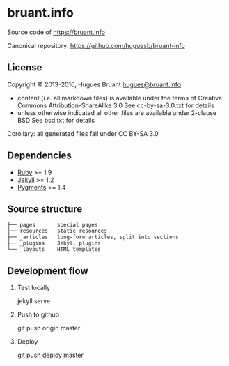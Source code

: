 bruant.info
===========

Source code of <https://bruant.info>

Canonical repository: <https://github.com/huguesb/bruant-info>


License
-------


Copyright &copy; 2013-2016, Hugues Bruant <hugues@bruant.info>

* content (i.e. all markdown files) is available under the terms of Creative
  Commons Attribution-ShareAlike 3.0
  See cc-by-sa-3.0.txt for details
* unless otherwise indicated all other files are available under 2-clause BSD
  See bsd.txt for details

Corollary: all generated files fall under CC BY-SA 3.0


Dependencies
------------

* [Ruby](https://www.ruby-lang.org) >= 1.9
* [Jekyll](http://jekyllrb.com) >= 1.2
* [Pygments](http://pygments.org) >= 1.4


Source structure
----------------

    ├── pages       special pages
    ├── resources   static resources
    ├── _articles   long-form articles, split into sections
    ├── _plugins    Jekyll plugins
    └── _layouts    HTML templates


Development flow
----------------

1. Test locally

    jekyll serve

2. Push to github

    git push origin master

3. Deploy

    git push deploy master
